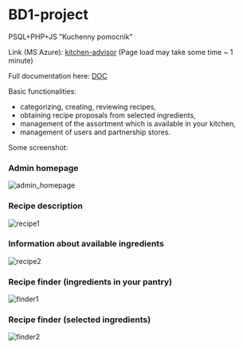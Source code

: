 # BD1-project
PSQL+PHP+JS "Kuchenny pomocnik"

Link (MS Azure): [kitchen-advisor](https://kitchen-advisor.azurewebsites.net/) (Page load may take some time ~ 1 minute)

Full documentation here: [DOC](https://github.com/patryk0504/BD1-project/blob/main/dokumentacja/BD1_Patryk_Sledz_doc.pdf)

Basic functionalities:
* categorizing, creating, reviewing recipes,
* obtaining recipe proposals from selected ingredients,
* management of the assortment which is available in your kitchen,
* management of users and partnership stores.

Some screenshot:

<h3>Admin homepage</h3>

![admin_homepage](https://github.com/patryk0504/kitchen-advisor/blob/main/dokumentacja/homepage.jpg?raw=true)

<h3>Recipe description</h3>

![recipe1](https://github.com/patryk0504/kitchen-advisor/blob/main/dokumentacja/recipe1.jpg?raw=true)

<h3>Information about available ingredients</h3>

![recipe2](https://github.com/patryk0504/kitchen-advisor/blob/main/dokumentacja/recipe2.jpg?raw=true)

<h3>Recipe finder (ingredients in your pantry)</h3>

![finder1](https://github.com/patryk0504/kitchen-advisor/blob/main/dokumentacja/suggestions2.jpg)

<h3>Recipe finder (selected ingredients)</h3>

![finder2](https://github.com/patryk0504/kitchen-advisor/blob/main/dokumentacja/suggestions3.jpg)
